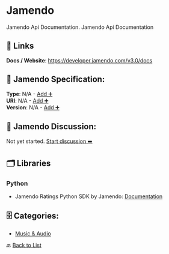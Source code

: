# Jamendo

Jamendo Api Documentation.  Jamendo Api Documentation

##  🔗 Links
**Docs / Website**: https://developer.jamendo.com/v3.0/docs

## 🧬 Jamendo Specification:
**Type**: N/A - [Add ➕](https://github.com/apis-list/apis-list/edit/main/apis.yaml#L10640)  
**URI**: N/A - [Add ➕](https://github.com/apis-list/apis-list/edit/main/apis.yaml#L10640)  
**Version**: N/A - [Add ➕](https://github.com/apis-list/apis-list/edit/main/apis.yaml#L10640)

## 💬 Jamendo Discussion:
Not yet started. [Start discussion ➡️](https://github.com/apis-list/apis-list/discussions/new)

## 🗂️ Libraries
### Python
- Jamendo Ratings Python SDK by Jamendo: [Documentation](https://github.com/jamendo/jamendo-ratings-sdk)


## 🗄️ Categories:
- [Music & Audio](https://github.com/apis-list/apis-list#music--audio-)

🔙  [Back to List](https://github.com/apis-list/apis-list)
